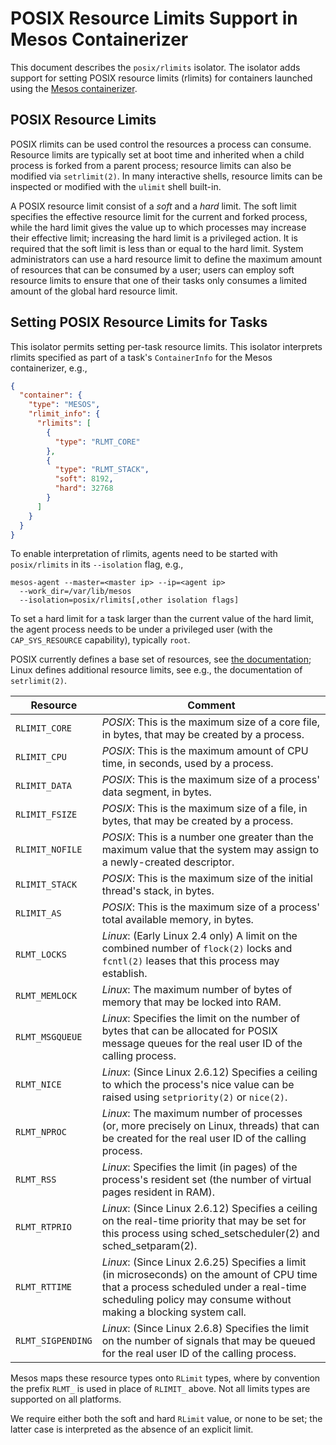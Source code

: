 
# POSIX Resource Limits Support in Mesos Containerizer

This document describes the `posix/rlimits` isolator. The isolator adds support
for setting POSIX resource limits (rlimits) for containers launched using the
[Mesos containerizer](mesos-containerizer.html).


## POSIX Resource Limits

POSIX rlimits can be used control the resources a process can consume. Resource
limits are typically set at boot time and inherited when a child process is
forked from a parent process; resource limits can also be modified via
`setrlimit(2)`. In many interactive shells, resource limits can be inspected or
modified with the `ulimit` shell built-in.

A POSIX resource limit consist of a _soft_ and a _hard_ limit. The soft limit
specifies the effective resource limit for the current and forked process, while
the hard limit gives the value up to which processes may increase their
effective limit; increasing the hard limit is a privileged action. It is
required that the soft limit is less than or equal to the hard limit.
System administrators can use a hard resource limit to define the maximum amount
of resources that can be consumed by a user; users can employ soft resource
limits to ensure that one of their tasks only consumes a limited amount of the
global hard resource limit.


## Setting POSIX Resource Limits for Tasks

This isolator permits setting per-task resource limits. This isolator interprets
rlimits specified as part of a task's `ContainerInfo` for the Mesos
containerizer, e.g.,

~~~json
{
  "container": {
    "type": "MESOS",
    "rlimit_info": {
      "rlimits": [
        {
          "type": "RLMT_CORE"
        },
        {
          "type": "RLMT_STACK",
          "soft": 8192,
          "hard": 32768
        }
      ]
    }
  }
}
~~~

To enable interpretation of rlimits, agents need to
be started with `posix/rlimits` in its `--isolation` flag, e.g.,

~~~console
mesos-agent --master=<master ip> --ip=<agent ip>
  --work_dir=/var/lib/mesos
  --isolation=posix/rlimits[,other isolation flags]
~~~

To set a hard limit for a task larger than the current value of the hard limit,
the agent process needs to be under a privileged user (with the
`CAP_SYS_RESOURCE` capability), typically `root`.

POSIX currently defines a base set of resources, see
[the documentation](http://pubs.opengroup.org/onlinepubs/009695399/functions/getrlimit.html);
Linux defines additional resource limits, see e.g., the documentation of
`setrlimit(2)`.

<table class="table table-striped">
  <thead>
    <tr>
      <th>Resource</th>
      <th>Comment</th>
    </tr>
  </thead>
  <tbody>
    <tr>
      <td><code>RLIMIT_CORE</code></td>
      <td><em>POSIX</em>: This is the maximum size of a core file, in bytes, that may be created by a process.</td>
    </tr>
    <tr>
      <td><code>RLIMIT_CPU</code></td>
      <td><em>POSIX</em>: This is the maximum amount of CPU time, in seconds, used by a process.</td>
    </tr>
    <tr>
      <td><code>RLIMIT_DATA</code></td>
      <td><em>POSIX</em>: This is the maximum size of a process' data segment, in bytes.</td>
    </tr>
    <tr>
      <td><code>RLIMIT_FSIZE</code></td>
      <td><em>POSIX</em>: This is the maximum size of a file, in bytes, that may be created by a process.</td>
    </tr>
    <tr>
      <td><code>RLIMIT_NOFILE</code></td>
      <td><em>POSIX</em>: This is a number one greater than the maximum value that the system may assign to a newly-created descriptor.</td>
    </tr>
    <tr>
      <td><code>RLIMIT_STACK</code></td>
      <td><em>POSIX</em>: This is the maximum size of the initial thread's stack, in bytes.</td>
    </tr>
    <tr>
      <td><code>RLIMIT_AS</code></td>
      <td><em>POSIX</em>: This is the maximum size of a process' total available memory, in bytes.</td>
    </tr>
    <tr>
      <td><code>RLMT_LOCKS</code></td>
      <td><em>Linux</em>: (Early Linux 2.4 only) A limit on the combined number of <code>flock(2)</code> locks and <code>fcntl(2)</code> leases that this process may establish.</td>
    </tr>
    <tr>
      <td><code>RLMT_MEMLOCK</code></td>
      <td><em>Linux</em>: The maximum number of bytes of memory that may be locked into RAM.</td>
    </tr>
    <tr>
      <td><code>RLMT_MSGQUEUE</code></td>
      <td><em>Linux</em>: Specifies the limit on the number of bytes that can be allocated for POSIX message queues for the real user ID of the calling process.</td>
    </tr>
    <tr>
      <td><code>RLMT_NICE</code></td>
      <td><em>Linux</em>: (Since Linux 2.6.12) Specifies a ceiling to which the process's nice value can be raised using <code>setpriority(2)</code> or <code>nice(2)</code>.</td>
    </tr>
    <tr>
      <td><code>RLMT_NPROC</code></td>
      <td><em>Linux</em>: The maximum number of processes (or, more precisely on Linux, threads) that can be created for the real user ID of the calling process.</td>
    </tr>
    <tr>
      <td><code>RLMT_RSS</code></td>
      <td><em>Linux</em>: Specifies the limit (in pages) of the process's resident set (the number of virtual pages resident in RAM).</td>
    </tr>
    <tr>
      <td><code>RLMT_RTPRIO</code></td>
      <td><em>Linux</em>: (Since Linux 2.6.12) Specifies a ceiling on the real-time priority that may be set for this process using sched_setscheduler(2) and sched_setparam(2).</td>
    </tr>
    <tr>
      <td><code>RLMT_RTTIME</code></td>
      <td><em>Linux</em>: (Since Linux 2.6.25) Specifies a limit (in microseconds) on the amount of CPU time that a process scheduled under a real-time scheduling policy may consume without making a blocking system call.</td>
    </tr>
    <tr>
      <td><code>RLMT_SIGPENDING</code></td>
      <td><em>Linux</em>: (Since Linux 2.6.8) Specifies the limit on the number of signals that may be queued for the real user ID of the calling process.</td>
    </tr>
  </tbody>
</table>

Mesos maps these resource types onto `RLimit` types, where by convention the
prefix `RLMT_` is used in place of `RLIMIT_` above. Not all limits types are
supported on all platforms.

We require either both the soft and hard `RLimit` value, or none to be
set; the latter case is interpreted as the absence of an explicit limit.
